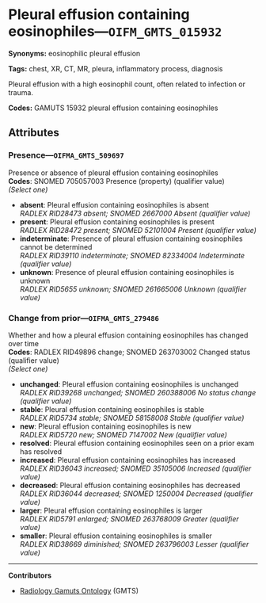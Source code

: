# Pleural effusion containing eosinophiles—`OIFM_GMTS_015932`

**Synonyms:** eosinophilic pleural effusion

**Tags:** chest, XR, CT, MR, pleura, inflammatory process, diagnosis

Pleural effusion with a high eosinophil count, often related to infection or trauma.

**Codes:** GAMUTS 15932 pleural effusion containing eosinophiles

## Attributes

### Presence—`OIFMA_GMTS_509697`

Presence or absence of pleural effusion containing eosinophiles  
**Codes**: SNOMED 705057003 Presence (property) (qualifier value)  
*(Select one)*

- **absent**: Pleural effusion containing eosinophiles is absent  
_RADLEX RID28473 absent; SNOMED 2667000 Absent (qualifier value)_
- **present**: Pleural effusion containing eosinophiles is present  
_RADLEX RID28472 present; SNOMED 52101004 Present (qualifier value)_
- **indeterminate**: Presence of pleural effusion containing eosinophiles cannot be determined  
_RADLEX RID39110 indeterminate; SNOMED 82334004 Indeterminate (qualifier value)_
- **unknown**: Presence of pleural effusion containing eosinophiles is unknown  
_RADLEX RID5655 unknown; SNOMED 261665006 Unknown (qualifier value)_

### Change from prior—`OIFMA_GMTS_279486`

Whether and how a pleural effusion containing eosinophiles has changed over time  
**Codes**: RADLEX RID49896 change; SNOMED 263703002 Changed status (qualifier value)  
*(Select one)*

- **unchanged**: Pleural effusion containing eosinophiles is unchanged  
_RADLEX RID39268 unchanged; SNOMED 260388006 No status change (qualifier value)_
- **stable**: Pleural effusion containing eosinophiles is stable  
_RADLEX RID5734 stable; SNOMED 58158008 Stable (qualifier value)_
- **new**: Pleural effusion containing eosinophiles is new  
_RADLEX RID5720 new; SNOMED 7147002 New (qualifier value)_
- **resolved**: Pleural effusion containing eosinophiles seen on a prior exam has resolved  
- **increased**: Pleural effusion containing eosinophiles has increased  
_RADLEX RID36043 increased; SNOMED 35105006 Increased (qualifier value)_
- **decreased**: Pleural effusion containing eosinophiles has decreased  
_RADLEX RID36044 decreased; SNOMED 1250004 Decreased (qualifier value)_
- **larger**: Pleural effusion containing eosinophiles is larger  
_RADLEX RID5791 enlarged; SNOMED 263768009 Greater (qualifier value)_
- **smaller**: Pleural effusion containing eosinophiles is smaller  
_RADLEX RID38669 diminished; SNOMED 263796003 Lesser (qualifier value)_

---

**Contributors**

- [Radiology Gamuts Ontology](https://gamuts.net/) (GMTS)